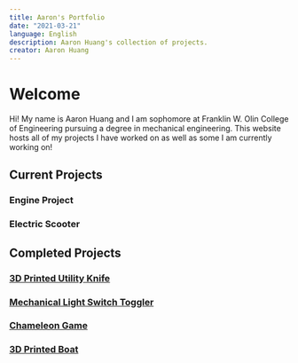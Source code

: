 ```yaml
---
title: Aaron's Portfolio
date: "2021-03-21"
language: English
description: Aaron Huang's collection of projects.
creator: Aaron Huang
---
```


# Welcome

Hi! My name is Aaron Huang and I am sophomore at Franklin W. Olin College of
Engineering pursuing a degree in mechanical engineering. This website hosts
all of my projects I have worked on as well as some I am currently working on!

## Current Projects

### Engine Project

### Electric Scooter

## Completed Projects

### [3D Printed Utility Knife](completed_projects/utility_knife/utility_knife.md)

### [Mechanical Light Switch Toggler](completed_projects/light_switch/light_switch.md)

### [Chameleon Game](completed_projects/chameleon/chameleon.md)

### [3D Printed Boat](completed_projects/boat/boat.md)